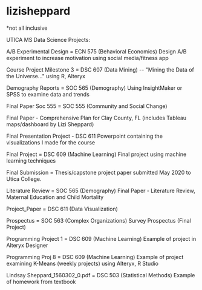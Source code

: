 # lizisheppard

*not all inclusive

UTICA MS Data Science Projects: 

A/B Experimental Design = ECN 575 (Behavioral Economics) Design A/B experiment to increase motivation using social media/fitness app

Course Project Milestone 3 = DSC 607 (Data Mining) --  "Mining the Data of the Universe..." using R, Alteryx

Demography Reports = SOC 565 (Demography) Using InsightMaker or SPSS to examine data and trends

Final Paper Soc 555 = SOC 555 (Community and Social Change) 

Final Paper - Comprehensive Plan for Clay County, FL (includes Tableau maps/dashboard by Lizi Sheppard)

Final Presentation Project - DSC 611 Powerpoint containing the visualizations I made for the course

Final Project = DSC 609 (Machine Learning) Final project using machine learning techniques 

Final Submission = Thesis/capstone project paper submitted May 2020 to Utica College.

Literature Review = SOC 565 (Demography) Final Paper - Literature Review, Maternal Education and Child Mortality

Project_Paper = DSC 611 (Data Visualization) 

Prospectus = SOC 563 (Complex Organizations) Survey Prospectus (Final Project)

Programming Project 1 = DSC 609 (Machine Learning) Example of project in Alteryx Designer

Programming Proj 8 = DSC 609 (Machine Learning) Example of project examining K-Means (weekly projects) using Alteryx, R Studio

Lindsay Sheppard_1560302_0.pdf = DSC 503 (Statistical Methods) Example of homework from textbook

